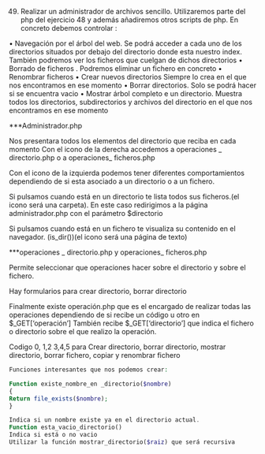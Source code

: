 49.	 Realizar un  administrador de archivos sencillo.
Utilizaremos parte del php del ejercicio 48 y además añadiremos otros scripts de php.
En concreto debemos controlar :

•	Navegación por el árbol del web. Se podrá acceder a cada uno de los directorios situados por debajo del directorio donde esta nuestro index. También podremos ver los ficheros que cuelgan de dichos directorios
•	Borrado de ficheros . Podremos eliminar un fichero en concreto
•	Renombrar ficheros
•	Crear nuevos directorios Siempre lo crea en el que nos encontramos en ese momento
•	Borrar directorios. Solo se podrá hacer si se encuentra vacio
•	Mostrar árbol completo e un directorio. Muestra todos los directorios, subdirectorios y archivos del directorio en el que nos encontramos en ese momento

***Administrador.php 

Nos presentara todos los elementos del directorio que reciba en cada momento
Con el icono de la derecha accedemos a operaciones _ directorio.php o a operaciones_ ficheros.php

Con el icono de la izquierda podemos  tener diferentes comportamientos dependiendo de si esta asociado a un directorio o a un fichero.

Si pulsamos cuando está en un directorio te lista todos sus ficheros.(el icono será una carpeta). En este caso redirigimos a la página administrador.php con el parámetro $directorio

Si pulsamos cuando está en un fichero te visualiza su contenido en el navegador. (is_dir())(el icono será una página de texto)

***operaciones _ directorio.php y operaciones_ ficheros.php

Permite seleccionar que operaciones hacer sobre el directorio y sobre el fichero.

Hay formularios para crear directorio, borrar directorio

Finalmente existe operación.php que es el encargado de realizar todas las operaciones dependiendo de si recibe un código u otro en $_GET[‘operación’]
También recibe $_GET[‘directorio’] que indica el fichero o directorio sobre el que realizo la operación. 

Codigo 0, 1,2 3,4,5 para Crear directorio, borrar directorio, mostrar directorio, borrar fichero, copiar y renombrar fichero

```php
Funciones interesantes que nos podemos crear:

Function existe_nombre_en _directorio($nombre)
{
Return file_exists($nombre);
}

Indica si un nombre existe ya en el directorio actual.
Function esta_vacio_directorio()
Indica si está o no vacio 
Utilizar la función mostrar_directorio($raiz) que será recursiva
```
